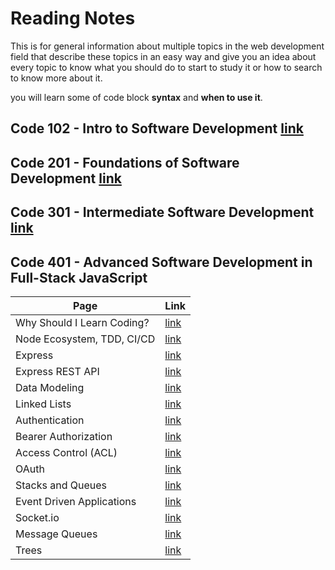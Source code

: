 # Reading Notes

This is for general information about multiple topics in the web development field that describe these topics in an easy way and give you an idea about every topic to know what you should do to start to study it or how to search to know more about it.

you will learn some of code block **syntax** and **when to use it**.

## Code 102 - Intro to Software Development [link](https://mohammed-khamees.github.io/reading-notes/)

## Code 201 - Foundations of Software Development [link](https://mohammed-khamees.github.io/reading-notes201/)

## Code 301 - Intermediate Software Development [link](https://mohammed-khamees.github.io/reading-notes301/)

## Code 401 - Advanced Software Development in Full-Stack JavaScript

| Page                       | Link                                                                                  |
| -------------------------- | ------------------------------------------------------------------------------------- |
| Why Should I Learn Coding? | [link](https://www.bitdegree.org/tutorials/what-is-coding/#why-should-i-learn-coding) |
| Node Ecosystem, TDD, CI/CD | [link](https://mohammed-khamees.github.io/reading-notes401/TDD)                       |
| Express                    | [link](https://mohammed-khamees.github.io/reading-notes401/Express)                   |
| Express REST API           | [link](https://mohammed-khamees.github.io/reading-notes401/REST)                      |
| Data Modeling              | [link](https://mohammed-khamees.github.io/reading-notes401/DataModeling)              |
| Linked Lists               | [link](https://mohammed-khamees.github.io/reading-notes401/LinkedLists)               |
| Authentication             | [link](https://mohammed-khamees.github.io/reading-notes401/Authentication)            |
| Bearer Authorization       | [link](https://mohammed-khamees.github.io/reading-notes401/Authorization)             |
| Access Control (ACL)       | [link](https://mohammed-khamees.github.io/reading-notes401/ACL)                       |
| OAuth                      | [link](https://mohammed-khamees.github.io/reading-notes401/OAuth)                     |
| Stacks and Queues          | [link](https://mohammed-khamees.github.io/reading-notes401/StacksandQueues)           |
| Event Driven Applications  | [link](https://mohammed-khamees.github.io/reading-notes401/EventDrivenApplications)   |
| Socket.io                  | [link](https://mohammed-khamees.github.io/reading-notes401/Socket)                    |
| Message Queues             | [link](https://mohammed-khamees.github.io/reading-notes401/MessageQueues)             |
| Trees                      | [link](https://mohammed-khamees.github.io/reading-notes401/Trees)                     |
